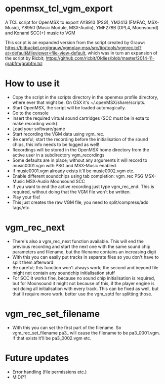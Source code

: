 # openmsx_tcl_vgm_export

A TCL script for OpenMSX to export AY8910 (PSG), YM2413 (FMPAC, MSX-Music), Y8950 (Music Module, MSX-Audio), YMF278B (OPL4, Moonsound) and Konami SCC(+) music to VGM

This script is an expanded version from the script created by Grauw: https://bitbucket.org/grauw/vgmplay-msx/src/tip/tools/vgmrec.tcl?at=default&fileviewer=file-view-default, which was in turn an expansion of the script by Ricbit; https://github.com/ricbit/Oldies/blob/master/2014-11-grabfm/grabfm.tcl

# How to use it

- Copy the script in the scripts directory in the openmsx profile directory, where ever that might be. On OSX it's ~/.openMSX/share/scripts.
- Start OpenMSX, the script will be loaded automagically.
- Go to the console
- Insert the required virtual sound cartridges (SCC must be in exta to make recording work).
- Load your software/game
- Start recording the VGM data using vgm_rec.
- Be careful; start the recording before the initialisation of the sound chips, this info needs to be logged as well!
- Recordings will be stored in the OpenMSX home directory from the active user in a subdirectory vgm_recordings
- Some defaults are in place; without any arguments it will record to music0001.vgm with PSG and MSX-Music enabled.
- If music0001.vgm already exists it'll be music0002.vgm etc.
- Enable different soundchips using tab completion: vgm_rec PSG MSX-Music MSX-Audio Moonsound SCC
- If you want to end the active recording just type vgm_rec_end. This is required, without doing that the VGM file won't be written.
- Play your file!
- This just creates the raw VGM file, you need to split/compress/add tags/etc.

# vgm_rec_next

- There's also a vgm_rec_next function available. This will end the previous recording and start the next one with the same sound chip parameters and filename, but the filename contains an increasing digit
- With this you can easily put tracks in separate files so you don't have to split them afterward
- Be careful; this function won't  always work; the second and beyond file might not contain any soundchip initialisation stuff
- For SCC it works fine, because no sound chip initialisation is required, but for Moonsound it might not because of this, if the player engine is not doing all initialisation with every track. This can be fixed as well, but that'll require more work, better use the vgm_sptd for splitting those.

# vgm_rec_set_filename

- With this you can set the first part of the filename. So vgm_rec_set_filename pa3_ will cause the filename to be pa3_0001.vgm. If that exists it'll be pa3_0002.vgm etc.

# Future updates

- Error handling (file permissions etc.)
- MIDI??
